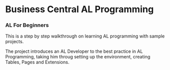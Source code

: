 # Business Central AL Programming

### AL For Beginners

This is a step by step walkthrough on learning AL programming with sample projects.

The project introduces an AL Developer to the best practice in AL Programming, taking him throug setting up the environment, creating Tables, Pages and Extensions.
